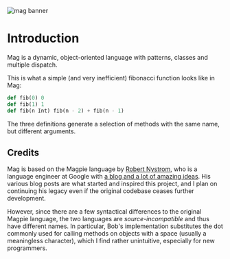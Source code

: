 ![mag banner](https://world-of-music.at/downloads/bird-banner.png)

# Introduction

Mag is a dynamic, object-oriented language with patterns, classes and multiple dispatch.

This is what a simple (and very inefficient) fibonacci function looks like in Mag:

```python
def fib(0) 0
def fib(1) 1
def fib(n Int) fib(n - 2) + fib(n - 1)
```

The three definitions generate a selection of methods with the same name, but different arguments.

## Credits

Mag is based on the Magpie language by [Robert Nystrom](http://stuffwithstuff.com/), who is a language engineer at Google with [a blog and a lot of amazing ideas](http://journal.stuffwithstuff.com/category/magpie/). His various blog posts are what started and inspired this project, and I plan on continuing his legacy even if the original codebase ceases further development.

However, since there are a few syntactical differences to the original Magpie language, the two languages are *source-incompatible* and thus have different names. In particular, Bob's implementation substitutes the dot commonly used for calling methods on objects with a space (usually a meaningless character), which I find rather unintuitive, especially for new programmers.
